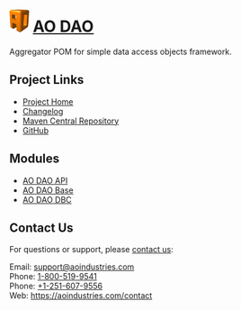 # [<img src="ao-logo.png" alt="AO Logo" width="35" height="40">](https://aoindustries.com/) [AO DAO](https://aoindustries.com/ao-dao/)
Aggregator POM for simple data access objects framework.

## Project Links
* [Project Home](https://aoindustries.com/ao-dao/)
* [Changelog](https://aoindustries.com/ao-dao/changelog)
* [Maven Central Repository](https://search.maven.org/#search%7Cgav%7C1%7Cg:%22com.aoindustries%22%20AND%20a:%22ao-dao%22)
* [GitHub](https://github.com/aoindustries/ao-dao)

## Modules
* [AO DAO API](https://aoindustries.com/ao-dao/api/)
* [AO DAO Base](https://aoindustries.com/ao-dao/base/)
* [AO DAO DBC](https://aoindustries.com/ao-dao/dbc/)

## Contact Us
For questions or support, please [contact us](https://aoindustries.com/contact):

Email: [support@aoindustries.com](mailto:support@aoindustries.com)  
Phone: [1-800-519-9541](tel:1-800-519-9541)  
Phone: [+1-251-607-9556](tel:+1-251-607-9556)  
Web: https://aoindustries.com/contact
